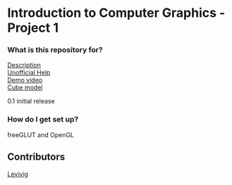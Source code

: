 # Introduction to Computer Graphics - Project 1 #


### What is this repository for? ###

[Description](https://docs.google.com/document/d/1_Ew22sPwvWJuDLyjOnq7eyufZRd2VDDkmqjIiZb69Gc/edit)  
[Unofficial Help](https://docs.google.com/document/d/1YloH1rwa6dszBuIFVxaD1R5gd0ZLlgatx6p9O7EyISk/edit)  
[Demo video](https://drive.google.com/file/d/1ckh3IDQZZi0e71DWJbf055pvuTnxzmU8/view)  
[Cube model](https://ggbm.at/R6brpCsu)  

0.1 initial release

### How do I get set up? ###

freeGLUT and OpenGL


## Contributors

[Levivig](https://twitter.com/Levivig)
